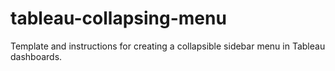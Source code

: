 # tableau-collapsing-menu
Template and instructions for creating a collapsible sidebar menu in Tableau dashboards.
